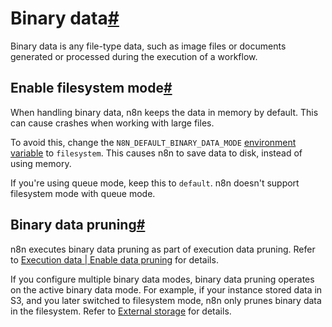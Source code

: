[](https://github.com/n8n-io/n8n-docs/edit/main/docs/hosting/scaling/binary-data.md "Edit this page")

# Binary data[#](#binary-data "Permanent link")

Binary data is any file-type data, such as image files or documents generated or processed during the execution of a workflow.

## Enable filesystem mode[#](#enable-filesystem-mode "Permanent link")

When handling binary data, n8n keeps the data in memory by default. This can cause crashes when working with large files.

To avoid this, change the `N8N_DEFAULT_BINARY_DATA_MODE` [environment variable](../../configuration/environment-variables/binary-data/) to `filesystem`. This causes n8n to save data to disk, instead of using memory.

If you're using queue mode, keep this to `default`. n8n doesn't support filesystem mode with queue mode.

## Binary data pruning[#](#binary-data-pruning "Permanent link")

n8n executes binary data pruning as part of execution data pruning. Refer to [Execution data | Enable data pruning](../execution-data/#enable-data-pruning) for details.

If you configure multiple binary data modes, binary data pruning operates on the active binary data mode. For example, if your instance stored data in S3, and you later switched to filesystem mode, n8n only prunes binary data in the filesystem. Refer to [External storage](../external-storage/#usage) for details.